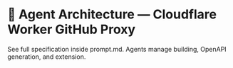 # 🤖 Agent Architecture — Cloudflare Worker GitHub Proxy

See full specification inside prompt.md. Agents manage building, OpenAPI generation, and extension.
